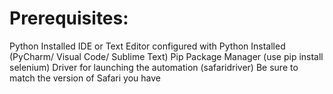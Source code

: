 # Prerequisites:
Python Installed 
IDE or Text Editor configured with Python Installed (PyCharm/ Visual Code/ Sublime Text)
Pip Package Manager (use pip install selenium)
Driver for launching the automation (safaridriver)
Be sure to match the version of Safari you have
